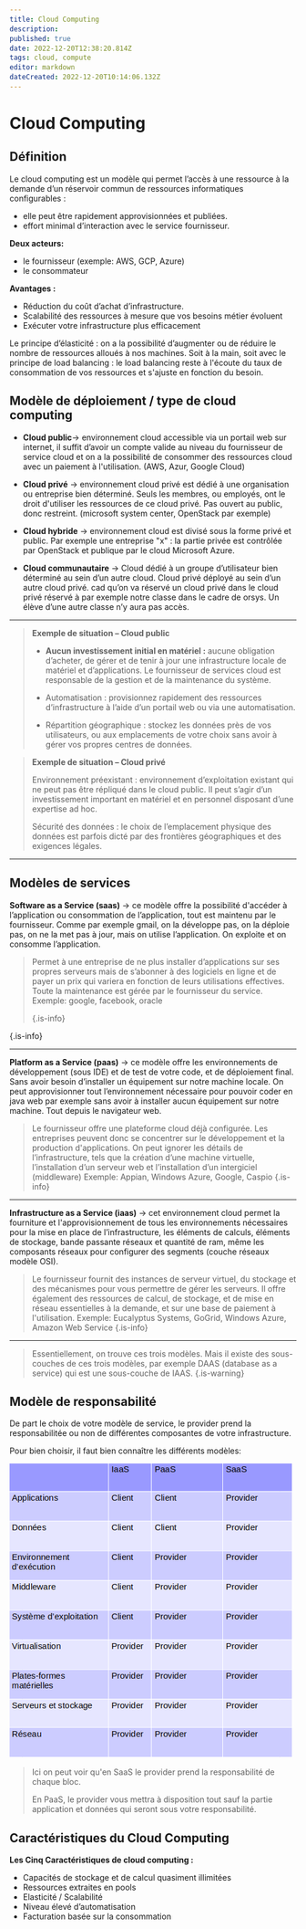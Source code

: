 ```yaml
---
title: Cloud Computing
description: 
published: true
date: 2022-12-20T12:38:20.814Z
tags: cloud, compute
editor: markdown
dateCreated: 2022-12-20T10:14:06.132Z
---
```


# Cloud Computing
## Définition

Le cloud computing est un modèle qui permet l’accès à une ressource à la demande d’un réservoir commun de ressources informatiques configurables : 

- elle peut être rapidement approvisionnées et publiées.
- effort minimal d’interaction avec le service fournisseur.

**Deux acteurs:**
- le fournisseur (exemple: AWS, GCP, Azure)
- le consommateur

**Avantages :**

- Réduction du coût d’achat d’infrastructure.
- Scalabilité des ressources à mesure que vos besoins métier évoluent
- Exécuter votre infrastructure plus efficacement

Le principe d’élasticité : on a la possibilité d’augmenter ou de réduire le nombre de ressources alloués à nos machines. 
Soit à la main, soit avec le principe de load balancing : le load balancing reste à l'écoute du taux de consommation de vos ressources et s'ajuste en fonction du besoin.


## Modèle de déploiement / type de cloud computing

- **Cloud public**→ environnement cloud accessible via un portail web sur internet, il suffit d’avoir un compte valide au niveau du fournisseur de service cloud et on a la possibilité de consommer des ressources cloud avec un paiement à l'utilisation. (AWS, Azur, Google Cloud)

- **Cloud privé** → environnement cloud privé est dédié à une organisation ou entreprise bien déterminé. Seuls les membres, ou employés, ont le droit d'utiliser les ressources de ce cloud privé. Pas ouvert au public, donc restreint. (microsoft system center, OpenStack par exemple)

- **Cloud hybride** → environnement cloud est divisé sous la forme privé et public. Par exemple une entreprise "x" : la partie privée est contrôlée par OpenStack et publique par le cloud Microsoft Azure. 

- **Cloud communautaire** → Cloud dédié à un groupe d’utilisateur bien déterminé au sein d’un autre cloud. Cloud privé déployé au sein d’un autre cloud privé. cad qu’on va réservé un cloud privé dans le cloud privé réservé à par exemple notre classe dans le cadre de orsys. Un élève d’une autre classe n’y aura pas accès. 

---

> **Exemple de situation – Cloud public**
> 
> - **Aucun investissement initial en matériel :** aucune obligation d’acheter, de gérer et de tenir à jour une infrastructure locale de matériel et d’applications.
> Le fournisseur de services cloud est responsable de la gestion et de la maintenance du système.
> 
> - Automatisation : provisionnez rapidement des ressources d’infrastructure à l’aide d’un portail web ou via une automatisation.
> 
> - Répartition géographique : stockez les données près de vos utilisateurs, ou aux emplacements de votre choix sans avoir à gérer vos propres centres de données.

> **Exemple de situation – Cloud privé**
> 
> Environnement préexistant : environnement d’exploitation existant qui ne peut pas être répliqué dans le cloud public. Il peut s’agir d’un investissement important en matériel et en personnel disposant d’une expertise ad hoc.
> 
> Sécurité des données : le choix de l’emplacement physique des données est parfois dicté par des frontières géographiques et des exigences légales.
> 

---

## Modèles de services

**Software as a Service (saas)** → ce modèle offre la possibilité d'accéder à l’application ou consommation de l’application, tout est maintenu par le fournisseur. Comme par exemple gmail, on la développe pas, on la déploie pas, on ne la met pas à jour, mais on utilise l’application. On exploite et on consomme l’application.

> Permet à une entreprise de ne plus installer d’applications sur ses propres serveurs mais de s’abonner à des logiciels en ligne et de payer un prix qui variera en fonction de leurs utilisations effectives. Toute la maintenance est gérée par le fournisseur du service. Exemple: google, facebook, oracle
> 
> {.is-info}
> 
{.is-info}

---
**Platform as a Service (paas)** → ce modèle offre les environnements de développement (sous IDE) et de test de votre code, et de déploiement final. Sans avoir besoin d’installer un équipement sur notre machine locale. On peut approvisionner tout l’environnement nécessaire pour pouvoir coder en java web par exemple sans avoir à installer aucun équipement sur notre machine. Tout depuis le navigateur web. 

> Le fournisseur offre une plateforme cloud déjà configurée. Les entreprises peuvent donc se concentrer sur le développement et la production d'applications. On peut ignorer les détails de l’infrastructure, tels que la création d’une machine virtuelle, l’installation d’un serveur web et l’installation d’un intergiciel (middleware) Exemple: Appian, Windows Azure, Google, Caspio
{.is-info}


---

**Infrastructure as a Service (iaas)** → cet environnement cloud permet la fourniture et l'approvisionnement de tous les environnements nécessaires pour la mise en place de l’infrastructure, les éléments de calculs, éléments de stockage, bande passante réseaux et quantité de ram, même les composants réseaux pour configurer des segments (couche réseaux modèle OSI).  

> Le fournisseur fournit des instances de serveur virtuel, du stockage et des mécanismes pour vous permettre de gérer les serveurs. Il offre également des ressources de calcul, de stockage, et de mise en réseau essentielles à la demande, et sur une base de paiement à l'utilisation.  Exemple: Eucalyptus Systems, GoGrid, Windows Azure, Amazon Web Service
{.is-info}


---

> Essentiellement, on trouve ces trois modèles. Mais il existe des sous-couches de ces trois modèles, par exemple DAAS (database as a service) qui est une sous-couche de IAAS.
{.is-warning}



## Modèle de responsabilité

De part le choix de votre modèle de service, le provider prend la responsabilitée ou non de différentes composantes de votre infrastructure.

Pour bien choisir, il faut bien connaître les différents modèles: 

![responsabilite-partage.png](/responsabilite-partage.png)

> Ici on peut voir qu'en SaaS le provider prend la responsabilité de chaque bloc.
> 
> En PaaS, le provider vous mettra à disposition tout sauf la partie application et données qui seront sous votre responsabilité.


## Caractéristiques du Cloud Computing

**Les Cinq Caractéristiques de cloud computing :**
- Capacités de stockage et de calcul quasiment illimitées
- Ressources extraites en pools
- Elasticité / Scalabilité
- Niveau élevé d’automatisation
- Facturation basée sur la consommation



